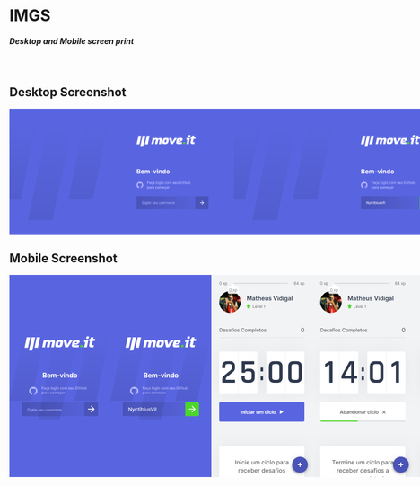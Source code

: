# IMGS
##### Desktop and Mobile screen print

<br>

## Desktop Screenshot
<div style="display: flex; flex-direction: 'column'; align-items: 'center';">
<!-- Responsive, 1440 x 900, 50% (Laptop L - 1440px)-->
    <img width="400px" src="./desktop/login-blank.png">
    <img width="400px" src="./desktop/login-filled.png">
    <img width="400px" src="./desktop/index-initial-countdown.png">
    <img width="400px" src="./desktop/index-half-countdown.png">
    <img width="400px" src="./desktop/index-final-countdown.png">
    <img width="400px" src="./desktop/index-modal-with-confetti.png">
    <img width="400px" src="./desktop/index-modal-without-confetti.png">
    <img width="400px" src="./desktop/imgGenerator-image-next-level.png">
    <img width="400px" src="./desktop/imgGenerator-twitter-next-level.png">
    <img width="400px" src="./desktop/leaderbord.png">
    <img width="400px" src="./desktop/configs.png">
    <img width="400px" src="./desktop/toasts.png">
</div>

## Mobile Screenshot
<div style="display: flex; flex-direction: 'row';">
<!-- Responsive, 425 x 900, 60% (Mobile L - 425px)-->
    <img width="180px" src="./mobile/login-blank.png">
    <img width="180px" src="./mobile/login-filled.png">
    <img width="180px" src="./mobile/index-initial-countdown.png">
    <img width="180px" src="./mobile/index-half-countdown.png">
    <img width="180px" src="./mobile/index-final-countdown.png">
    <img width="180px" src="./mobile/index-modal-with-confetti.png">
    <img width="180px" src="./mobile/index-modal-without-confetti.png">
    <img width="180px" src="./mobile/imgGenerator-image-next-level.png">
    <img width="180px" src="./mobile/imgGenerator-twitter-next-level.png">
    <img width="180px" src="./mobile/leaderbord.png">
    <img width="180px" src="./mobile/configs.png">
    <img width="180px" src="./mobile/toasts.png">
</div>
    <!-- IMGS
      ------------------------------
      login-blank
      login-filled
      ------------------------------
      initial-countdown
      half-countdown
      final-countdown
      ------------------------------
      modal-with-confetti
      modal-without-confetti
      ------------------------------
      image-next-level
      twitter-next-level
      ------------------------------
      leaderbord
      configs
      ------------------------------
    -->
